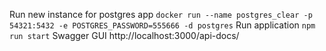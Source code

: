 Run new instance for postgres app
```docker run --name postgres_clear -p 54321:5432 -e POSTGRES_PASSWORD=555666 -d postgres```
Run application 
```npm run start```
Swagger GUI http://localhost:3000/api-docs/

